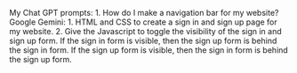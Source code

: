 My Chat GPT prompts: 1. How do I make a navigation bar for my website?
Google Gemini: 1. HTML and CSS to create a sign in and sign up page for my website. 2. Give the Javascript to toggle the visibility of the sign in and sign up form. If the sign in form is visible, then the sign up form is behind the sign in form. If the sign up form is visible, then the sign in form is behind the sign up form.